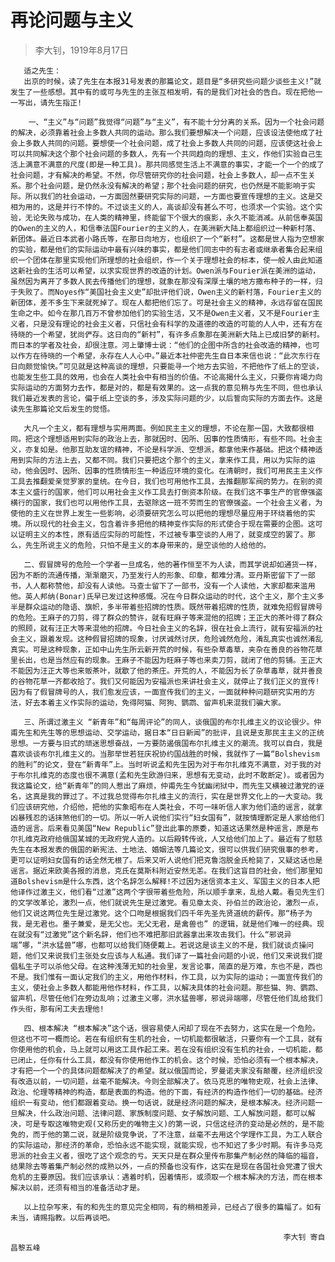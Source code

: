 # 再论问题与主义
> 李大钊，1919年8月17日

       适之先生： 
       出京的时候，读了先生在本报31号发表的那篇论文，题目是“多研究些问题少谈些主义!”就发生了一些感想。其中有的或可与先生的主张互相发明，有的是我们对社会的告白。现在把他一一写出，请先生指正! 

        一、“主义”与“问题”我觉得“问题”与“主义”，有不能十分分离的关系。因为一个社会问题的解决，必须靠着社会上多数人共同的运动。那么我们要想解决一个问题，应该设法使他成了社会上多数人共同的问题。要想使一个社会问题，成了社会上多数人共同的问题，应该使这社会上可以共同解决这个那个社会问题的多数人，先有一个共同趋向的理想、主义，作他们实验自己生活上满意不满意的尺度(即是一种工具)。那共同感觉生活上不满意的事实，才能一个一个的成了社会问题，才有解决的希望。不然，你尽管研究你的社会问题，社会上多数人，却一点不生关系。那个社会问题，是仍然永没有解决的希望；那个社会问题的研究，也仍然是不能影响于实际。所以我们的社会运动，一方面固然要研究实际的问题，一方面也要宣传理想的主义。这是交相为用的，这是并行不悖的。不过谈主义的人，高谈却没有甚么不可，也须求一个实验。这个实验，无论失败与成功，在人类的精神里，终能留下个很大的痕影，永久不能消减。从前信奉英国的Owen的主义的人，和信奉法国Fourier的主义的人，在美洲新大陆上都组织过一种新村落、新团体。最近日本武者小路氏等，在那日向地方，也组织了一个“新村”。这都是世人指为空想家的实验，都是他们的实际运动中最有兴味的事实，都是他们同志中的有志者或继承者集合起来组织一个团体在那里实现他们所理想的社会组织，作一个关于理想社会的标本，使一般人由此知道这新社会的生活可以希望，以求实现世界的改造的计划。Owen派与Fourier派在美洲的运动，虽然因为离开了多数人民去传播他们的理想，就象在那没有深厚土壤的地方撒布种子的一样，归于失败了。而Noyes作“美国社会主义史”却批评他们说，Owen主义的新村落，Fourier主义的新团体，差不多生下来就死掉了。现在人都把他们忘了。可是社会主义的精神，永远存留在国民生命之中。如今在那几百万不曾参加他们的实验生活，又不是Owen主义者，又不是Fourier主义者，只是没有理论的社会主义者，只信社会有科学的及道德的改造的可能的人人中，还有方在待晓的一个希望，犹尚俨存。这日向的“新村”，有许多点象那在美洲新大陆上已成旧梦的新村。而日本的学者及社会，却很注意。河上肇博士说：“他们的企图中所含的社会改造的精神，也可以作方在待晓的一个希望，永存在人人心中。”最近本社仲密先生自日本来信也说：“此次东行在日向颇觉愉快。”可见就是这种高谈的理想，只要能寻一个地方去实验，不把他作了纸上的空谈，也能发生些工具的效用，也会在人类社会中有相当的价值。不论高揭什么主义，只要你肯竭力向实际运动的方面努力去作，都是对的，都是有效果的。这一点我的意见稍与先生不同，但也承认我们最近发表的言论，偏于纸上空谈的多，涉及实际问题的少，以后誓向实际的方面去作。这是读先生那篇论文后发生的觉悟。 

       大凡一个主义，都有理想与实用两面。例如民主主义的理想，不论在那一国，大致都很相同。把这个理想适用到实际的政治上去，那就因时、因所、因事的性质情形，有些不同。社会主义，亦复如是。他那互助友谊的精神，不论是科学派、空想派，都拿他来作基础。把这个精神适用到实际的方法上去，又都不同。我们只要把这个那个的主义，拿来作工具，用以为实际的运动，他会因时、因所、因事的性质情形生一种适应环境的变化。在清朝时，我们可用民主主义作工具去推翻爱亲觉罗家的皇统。在今日，我们也可用他作工具，去推翻那军阀的势力。在别的资本主义盛行的国家，他们可以用社会主义作工具去打倒资本阶级。在我们这不事生产的官僚强盗横行的国家，我们也可以用他作工具，去驱除这一班不劳而生的官僚强盗。一个社会主义者，为使他的主义在世界上发生一些影响，必须要研究怎么可以把他的理想尽量应用于环绕着他的实境。所以现代的社会主义，包含着许多把他的精神变作实际的形式使合于现在需要的企图。这可以证明主义的本性，原有适应实际的可能性，不过被专事空谈的人用了，就变成空的罢了。那么，先生所说主义的危险，只怕不是主义的本身带来的，是空谈他的人给他的。 

       二、假冒牌号的危险一个学者一旦成名，他的著作恒至不为人读，而其学说却如通货一样，因为不断的流通传播，渐渐磨灭，乃至发行人的形象、印章，都难分清。亚丹斯密留下了一部书，人人都称赞他，却没有人读他。马查士留下了一部书，没有一个人读他，大家却都来滥用他。英人邦纳(Bonar)氏早已发过这种感慨。况在今日群众运动的时代，这个主义，那个主义多半是群众运动的隐语、旗帜，多半带着些招牌的性质。既然带着招牌的性质，就难免招假冒牌号的危险。王麻子的刀剪，得了群众的赞许，就有旺麻子等来混他的招牌；王正大的茶叶得了群众的照顾，就有汪正大等来混他的招牌。今日社会主义的名辞，很在社会上流行，就有安福派的社会主义，跟着发现。这种假冒招牌的现象，讨厌诚然讨厌，危险诚然危险，淆乱真实也诚然淆乱真实。可是这种现象，正如中山先生所云新开荒的时候，有些杂草毒草，夹杂在善良的谷物花草里长出，也是当然应有的现象。王麻子不能因为旺麻子等也来卖刀剪，就闭了他的剪铺。王正大不能因为汪正大等也来贩茶叶，就歇了他的茶庄。开荒的人，不能因为长了杂草毒草，就并善良的谷物花草一齐都收拾了。我们又何能因为安福派也来讲社会主义，就停止了我们正义的宣传!因为有了假冒牌号的人，我们愈发应该，一面宣传我们的主义，一面就种种问题研究实用的方法，好去本着主义作实际的运动，免得阿猫、阿狗、鹦鹉、留声机来混我们骗大家。 

       三、所谓过激主义 “新青年”和“每周评论”的同人，谈俄国的布尔扎维主义的议论很少。仲甫先生和先生等的思想运动、交学运动，据日本“日日新闻”的批评，且说是支那民主主义的正统思想。一方要与旧式的顽迷思想奋战，一方要防遏俄国布尔扎维主义的潮流。我可以自白，我是喜欢谈谈布尔扎维主义的。当那举世若狂庆祝协约国战胜的时候，我就作了一篇“Bolshevism的胜利”的论文，登在“新青年”上。当时听说孟和先生因为对于布尔扎维克不满意，对于我的对于布尔扎维克的态度也很不满意(孟和先生欧游归来，思想有无变动，此时不敢断定)。或者因为我这篇论文，给“新青年”的同人惹出了麻烦，仲甫先生今犹幽闭狱中，而先生又横被过激党的诬名，这真是我的罪过了。不过我总觉得布尔扎维主义的流行，实在是世界文化上的一大变动。我们应该研究他，介绍他，把他的实象昭布在人类社会，不可一味听信人家为他们造的谣言，就拿凶暴残忍的话抹煞他们的一切。所以一听人说他们实行“妇女国有”，就按情理断定是人家给他们造的谣言。后来看见美国“New Republic”登出此事的原委，知道这话果然是种谣言，原是布尔扎维克政府给俄国某城的无政府党人造的。以后殿转传讹，人又给他们加上了。最近有了慰慈先生在本报发表的俄国的新宪法、土地法、婚姻法等几篇论文，很可以供我们研究俄事的参考，更可以证明妇女国有的话全然无根了。后来又听人说他们把克鲁泡脱金氏枪毙了，又疑这话也是谣言。据近来欧美各报的消息，克氏在莫斯科附近安然无恙。在我们这盲目的社会，他们那里知道Bolshevism是什么东西，这个名辞怎么解释!不过因为迷信资本主义、军国主义的日本人把他译作过激主义，他们看“过激”这两个字很带着些危险，所以顺手拿来，乱给人戴。看见先生们的文学改革论，激烈一点，他们就说先生是过激党。看见章太炎、孙伯兰的政治论，激烈一点，他们又说这两位先生是过激党。这个口吻是根据我们四千年先圣先贤道统的薪传。那“杨子为我，是无君也。墨子兼爱，是无父也。无父无君，是禽兽也” 的逻辑，就是他们唯一的经典。现在就没有“过激党”这个新名辞，他们也不难把那旧武器拿出来攻击我们。什么“邪说异端”哪，“洪水猛兽”哪，也都可以给我们随便戴上。若说这是谈主义的不是，我们就谈贞操问题，他们又来说我们主张处女应该与人私通。我们译了一篇社会问题的小说，他们又来说我们提倡私生子可以杀他父母。在这种浅薄无知的社会里，发言论事，简直的是万难，东也不是，西也不是。我们惟有一面认定我们的主义，用他作材料，作工具，以为实际的运动；一面宣传我们的主义，使社会上多数人都能用他作材料，作工具，以解决具体的社会问题。那些猫、狗、鹦鹉、留声机，尽管任他们在旁边乱响；过激主义哪，洪水猛兽哪，邪说异端哪，尽管任他们乱给我们作头衔，那有闲工夫去理他! 

       四、根本解决 “根本解决”这个话，很容易使人闲却了现在不去努力，这实在是一个危险。但这也不可一概而论。若在有组织有生机的社会，一切机能都很敏活，只要你有一个工具，就有你使用他的机会，马上就可以用这工具作起工来。若在没有组织没有生机的社会，一切机能，都已闭止，任你有什么工具，都没有你使用他作工的机会。这个时候，恐怕必须有一个根本解决，才有把一个一个的具体问题都解决了的希望。就以俄国而论，罗曼诺夫家没有颠覆，经济组织没有改造以前，一切问题，丝毫不能解决。今则全部解决了。依马克思的唯物史观，社会上法律、政治、伦理等精神的构造，都是表面的构造。他的下面，有经济的构造作他们一切的基础。经济组织一有变动，他们都跟着变动。换一句话说，就是经济问题的解决，是根本解决。经济问题一旦解决，什么政治问题、法律问题、家族制度问题、女子解放问题、工人解放问题，都可以解决，可是专取这唯物史观(又称历史的唯物主义)的第一说，只信这经济的变动是必然的，是不能免的，而于他的第二说，就是阶级竞争说，了不注意，丝毫不去用这个学理作工具，为工人联合的实际运动，那经济的革命，恐怕永远不能实现，就能实现，也不知迟了多少时期。有许多马克思派的社会主义者，很吃了这个观念的亏。天天只是在群众里传布那集产制必然的降临的福音，结果除去等着集产制必然的成熟以外，一点的预备也没有作，这实在是现在各国社会党遭了很大危机的主要原因。我们应该承认：遇着时机，因着情形，或须取一个根本解决的方法，而在根本解决以前，还须有相当的准备活动才是。 

       以上拉杂写来，有的和先生的意见完全相同，有的稍相差异，已经占了很多的篇幅了。如有未当，请赐指教。以后再谈吧。 

                                                                 李大钊 寄自昌黎五峰 